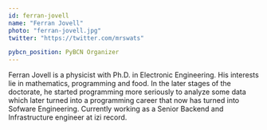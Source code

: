 ```yaml
---
id: ferran-jovell
name: "Ferran Jovell"
photo: "ferran-jovell.jpg"
twitter: "https://twitter.com/mrswats"

pybcn_position: PyBCN Organizer
---
```


Ferran Jovell is a physicist with Ph.D. in Electronic Engineering. His interests
lie in mathematics, programming and food. In the later stages
of the doctorate, he started programming more seriously to analyze some data
which later turned into a programming career that now has turned into Sofware
Engineering. Currently working as a Senior Backend and Infrastructure engineer
at izi record.